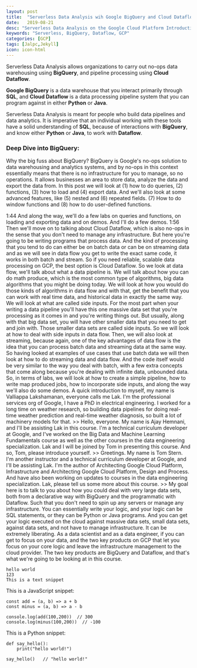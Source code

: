 ```yaml
---
layout: post
title:  "Serverless Data Analysis wih Google BigQuery and Cloud Dataflow"
date:   2019-08-21
desc: "Serverless Data Analysis on the Google Cloud Platform Introduction "
keywords: "Serverless, BigQuery, Dataflow, GCP"
categories: [GCP]
tags: [Jalpc,Jekyll]
icon: icon-html
---
```


Serverless Data Analysis allows organizations to carry out no-ops data warehousing using <b>BigQuery</b>, and pipeline processing using <b>Cloud Dataflow</b>. 

<b>Google BigQuery</b> is a data warehouse that you interact primarily through <b>SQL</b>, and <b>Cloud Dataflow</b> is a data processing pipeline system that you can program against in either <b>Python</b> or <b>Java</b>. 

Serverless Data Analysis is meant for people who build data pipelines and data analytics. It is imperative that an individual working with these tools have a solid understanding of <b>SQL</b>, because of interactions with <b>BigQuery</b>, and know either <b>Python</b> or <b>Java</b>, to work with <b>Dataflow</b>.

<h3>
<b>Deep Dive into BigQuery:</b><br />
</h3>
Why the big fuss about BigQuery? BigQuery is Google's no-ops solution to data warehousing and analytics systems, and by no-ops in this context essentially means that there is no infrastructure for you to manage, so no operations. It allows businesses an area to store data, analyze the data and export the data from. In this post we will look at (1) how to do queries, (2) functions, (3) how to load and (4) export data. And we'll also look at some advanced features, like (5) nested and (6) repeated fields. (7) How to do window functions and (8) how to do user-defined functions.

1:44
And along the way, we'll do a few labs on queries and functions, on loading and exporting data and on demos. And I'll do a few demos.
1:56
Then we'll move on to talking about Cloud Dataflow, which is also no-ops in the sense that you don't need to manage any infrastructure. But here you're going to be writing programs that process data. And the kind of processing that you tend to do can either be on batch data or can be on streaming data and as we will see in data flow you get to write the exact same code, it works in both batch and stream. So if you need reliable, scalable data processing on GCP, the best option is Cloud Dataflow. So we look at data flow, we'll talk about what a data pipeline is. We will talk about how you can do math produce, which is the most common type of algorithms, big data algorithms that you might be doing today. We will look at how you would do those kinds of algorithms in data flow and with that, get the benefit that you can work with real time data, and historical data in exactly the same way. We will look at what are called side inputs. For the most part when your writing a data pipeline you'll have this one massive data set that you're processing as it comes in and you're writing things out. But usually, along with that big data set, you will have other smaller data that you need to get and join with. Those smaller data sets are called side inputs. So we will look at how to deal with side inputs in data flow. Then, we will also look at streaming, because again, one of the key advantages of data flow is the idea that you can process batch data and streaming data at the same way. So having looked at examples of use cases that use batch data we will then look at how to do streaming data and data flow. And the code itself would be very similar to the way you deal with batch, with a few extra concepts that come along because you're dealing with infinite data, unbounded data. So, in terms of labs, we will look at how to create a simple pipeline, how to write map produced jobs, how to incorporate side inputs, and along the way we'll also do some demos. A quick introduction to myself, my name is Valliappa Lakshamanan, everyone calls me Lak. I'm the professional services org of Google, I have a PhD in electrical engineering. I worked for a long time on weather research, so building data pipelines for doing real-time weather prediction and real-time weather diagnosis, so built a lot of machinery models for that. >> Hello, everyone. My name is Ajay Hemnani, and I'll be assisting Lak in this course. I'm a technical curriculum developer at Google, and I've worked on the Big Data and Machine Learning Fundamentals course as well as the other courses in the data engineering specialization. Lak and I will be joined by Tom in presenting this course. And so, Tom, please introduce yourself. >> Greetings. My name is Tom Stern. I'm another instructor and a technical curriculum developer at Google, and I'll be assisting Lak. I'm the author of Architecting Google Cloud Platform, Infrastructure and Architecting Google Cloud Platform, Design and Process. And have also been working on updates to courses in the data engineering specialization. Lak, please tell us some more about this course. >> My goal here is to talk to you about how you could deal with very large data sets, both from a declarative way with BigQuery and the programmatic with Dataflow. Such that you don't need to spin up any servers or manage any infrastructure. You can essentially write your logic, and your logic can be SQL statements, or they can be Python or Java programs. And you can get your logic executed on the cloud against massive data sets, small data sets, against data sets, and not have to manage infrastructure. It can be extremely liberating. As a data scientist and as a data engineer, if you can get to focus on your data, and the two key products on GCP that let you focus on your core logic and leave the infrastructure management to the cloud provider. The two key products are BigQuery and Dataflow, and that's what we're going to be looking at in this course. 

```
hello world
123
This is a text snippet
```


This is a JavaScript snippet:

```
const add = (a, b) => a + b
const minus = (a, b) => a - b

console.log(add(100,200))  // 300
console.log(minus(100,200))  // -100
```

This is a Python snippet:

```
def say_hello():
    print("hello world!")

say_hello()   // "hello world!"
```




